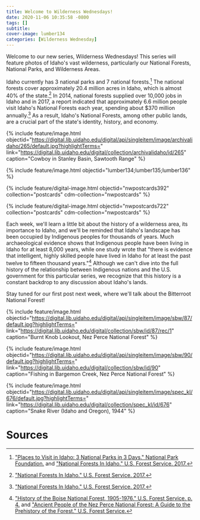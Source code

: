 ```yaml
---
title: Welcome to Wilderness Wednesdays!
date: 2020-11-06 10:35:58 -0800
tags: []
subtitle: 
cover-image: lumber134
categories: [Wilderness Wednesday]
---
```


Welcome to our new series, Wilderness Wednesdays! This series will feature photos of Idaho's vast wilderness, particularly our National Forests, National Parks, and Wilderness Areas.

Idaho currently has 3 national parks and 7 national forests.[^1] The national forests cover approximately 20.4 million acres in Idaho, which is almost 40% of the state.[^2] In 2014, national forests supplied over 10,000 jobs in Idaho and in 2017, a report indicated that approximately 6.6 million people visit Idaho's National Forests each year, spending about $370 million annually.[^3] As a result, Idaho's National Forests, among other public lands, are a crucial part of the state's identity, history, and economy. 

{% include feature/image.html objectid="https://digital.lib.uidaho.edu/digital/api/singleitem/image/archivalidaho/265/default.jpg?highlightTerms=" link="https://digital.lib.uidaho.edu/digital/collection/archivalidaho/id/265" caption="Cowboy in Stanley Basin, Sawtooth Range" %}

{% include feature/image.html objectid="lumber134;lumber135;lumber136" %}

{% include feature/digital-image.html objectid="nwpostcards392" collection="postcards" cdm-collection="nwpostcards" %}

{% include feature/digital-image.html objectid="nwpostcards722" collection="postcards" cdm-collection="nwpostcards" %}

Each week, we'll learn a little bit about the history of a wilderness area, its importance to Idaho, and we'll be reminded that Idaho's landscape has been occupied by Indigenous peoples for thousands of years. Much archaeological evidence shows that Indigenous people have been living in Idaho for at least 8,000 years, while one study wrote that "there is evidence that intelligent, highly skilled people have lived in Idaho for at least the past twelve to fifteen thousand years."[^4] Although we can't dive into the full history of the relationship between Indigenous nations and the U.S. government for this particular series, we recognize that this history is a constant backdrop to any discussion about Idaho's lands. 

Stay tuned for our first post next week, where we'll talk about the Bitterroot National Forest!

{% include feature/image.html objectid="https://digital.lib.uidaho.edu/digital/api/singleitem/image/sbw/87/default.jpg?highlightTerms=" link="https://digital.lib.uidaho.edu/digital/collection/sbw/id/87/rec/1" caption="Burnt Knob Lookout, Nez Perce National Forest" %}

{% include feature/image.html objectid="https://digital.lib.uidaho.edu/digital/api/singleitem/image/sbw/90/default.jpg?highlightTerms=" link="https://digital.lib.uidaho.edu/digital/collection/sbw/id/90" caption="Fishing in Bargemon Creek, Nez Perce National Forest" %}

{% include feature/image.html objectid="https://digital.lib.uidaho.edu/digital/api/singleitem/image/spec_kl/676/default.jpg?highlightTerms=" link="https://digital.lib.uidaho.edu/digital/collection/spec_kl/id/676" caption="Snake River (Idaho and Oregon), 1944" %}

# Sources

[^1]: ["Places to Visit in Idaho: 3 National Parks in 3 Days." National Park Foundation.](https://www.nationalparks.org/connect/blog/places-visit-idaho-3-national-parks-3-days) and ["National Forests In Idaho." U.S. Forest Service. 2017.](https://www.fs.usda.gov/Internet/FSE_DOCUMENTS/stelprd3852339.pdf)
[^2]: ["National Forests In Idaho." U.S. Forest Service. 2017.](https://www.fs.usda.gov/Internet/FSE_DOCUMENTS/stelprd3852339.pdf)
[^3]: ["National Forests In Idaho." U.S. Forest Service. 2017.](https://www.fs.usda.gov/Internet/FSE_DOCUMENTS/stelprd3852339.pdf)
[^4]: ["History of the Boise National Forest, 1905-1976." U.S. Forest Service. p. 4.](https://www.fs.usda.gov/Internet/FSE_DOCUMENTS/fsbdev3_042206.pdf) and ["Ancient People of the Nez Perce National Forest: A Guide to the Prehistory of the Forest." U.S. Forest Service.](https://www.fs.usda.gov/Internet/FSE_DOCUMENTS/fsm91_055713.pdf)